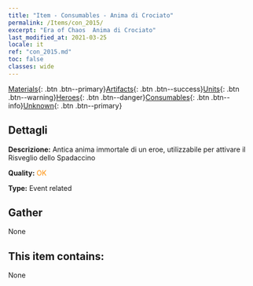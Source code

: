 ```yaml
---
title: "Item - Consumables - Anima di Crociato"
permalink: /Items/con_2015/
excerpt: "Era of Chaos  Anima di Crociato"
last_modified_at: 2021-03-25
locale: it
ref: "con_2015.md"
toc: false
classes: wide
---
```

 [Materials](/it/Items/){: .btn .btn--primary}[Artifacts](/it/Items/Artifacts/){: .btn .btn--success}[Units](/it/Items/Units/){: .btn .btn--warning}[Heroes](/it/Items/Heroes/){: .btn .btn--danger}[Consumables](/it/Items/Consumables/){: .btn .btn--info}[Unknown](/it/Items/Unknown/){: .btn .btn--primary}

## Dettagli
 **Descrizione:** Antica anima immortale di un eroe, utilizzabile per attivare il Risveglio dello Spadaccino

 **Quality:** <span style="color: #FF8C00">OK</span>

 **Type:** Event related

## Gather

  None

## This item contains:

  None

